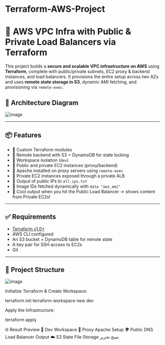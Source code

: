 # Terraform-AWS-Project 
 
# 🚀 AWS VPC Infra with Public & Private Load Balancers via Terraform

This project builds a **secure and scalable VPC infrastructure on AWS** using **Terraform**, complete with public/private subnets, EC2 proxy & backend instances, and load balancers. It provisions the entire setup across two AZs and uses **remote state storage in S3**, dynamic AMI fetching, and provisioning via `remote-exec`.

## 📸 Architecture Diagram
![image](https://github.com/user-attachments/assets/13602a20-738d-42bb-94fc-5429dc14123b)


---

## 📦 Features

- 🔹 Custom Terraform modules
- 🔹 Remote backend with S3 + DynamoDB for state locking
- 🔹 Workspace isolation (`dev`)
- 🔹 Public and private EC2 instances (proxy/backend)
- 🔹 Apache installed on proxy servers using `remote-exec`
- 🔹 Private EC2 instances exposed through a private ALB
- 🔹 Output of public IPs to `all-ips.txt`
- 🔹 Image IDs fetched dynamically with `data "aws_ami"`
- 🔹 Cool output when you hit the Public Load Balancer → shows content from Private EC2s!

---

## ✅ Requirements

- [Terraform v1.0+](https://www.terraform.io/downloads)
- AWS CLI configured
- An S3 bucket + DynamoDB table for remote state
- A key pair for SSH access to EC2s
- Git

---

## 📁 Project Structure
![image](https://github.com/user-attachments/assets/575b8b60-7436-4707-a2e1-9f44785b9fb6)



Initialize Terraform & Create Workspace:

terraform init
terraform workspace new dev

Apply the Infrastructure:

terraform apply

🌐 Result Preview
🧠 Dev Workspace
🔧 Proxy Apache Setup
🌍 Public DNS Load Balancer Output
☁️ S3 State File Storage
نسخ
تحرير
